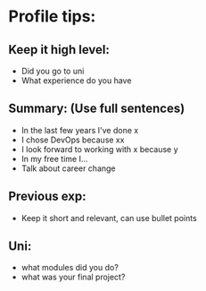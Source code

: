 # Profile tips:

## Keep it high level:
  - Did you go to uni 
  - What experience do you have

## Summary: (Use full sentences)
  - In the last few years I've done x
  - I chose DevOps because xx 
  - I look forward to working with x because y 
  - In my free time I... 
  - Talk about career change

## Previous exp:
  - Keep it short and relevant, can use bullet points

## Uni:
  - what modules did you do?
  - what was your final project?